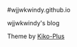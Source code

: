 #wjjwkwindy.github.io

wjjwkwindy's blog

Theme by [Kiko-Plus](https://github.com/AWEEKJ/Kiko-plus)
